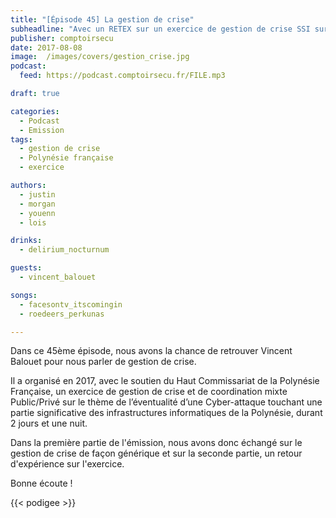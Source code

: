 ```yaml
---
title: "[Épisode 45] La gestion de crise"
subheadline: "Avec un RETEX sur un exercice de gestion de crise SSI sur toute la Polynésie française"
publisher: comptoirsecu
date: 2017-08-08
image:  /images/covers/gestion_crise.jpg
podcast:
  feed: https://podcast.comptoirsecu.fr/FILE.mp3

draft: true

categories:
  - Podcast
  - Emission
tags:
  - gestion de crise
  - Polynésie française
  - exercice

authors:
  - justin
  - morgan
  - youenn
  - lois

drinks:
  - delirium_nocturnum

guests:
  - vincent_balouet

songs:
  - facesontv_itscomingin
  - roedeers_perkunas

---
```


Dans ce 45ème épisode, nous avons la chance de retrouver Vincent Balouet pour nous parler de gestion de crise.

Il a organisé en 2017, avec le soutien du Haut Commissariat de la Polynésie Française, un exercice de gestion de crise et de coordination mixte Public/Privé sur le thème de l’éventualité d’une Cyber-attaque touchant une partie significative des infrastructures informatiques de la Polynésie, durant 2 jours et une nuit.

Dans la première partie de l'émission, nous avons donc échangé sur le gestion de crise de façon générique et sur la seconde partie, un retour d'expérience sur l'exercice.

Bonne écoute !

{{< podigee >}}
